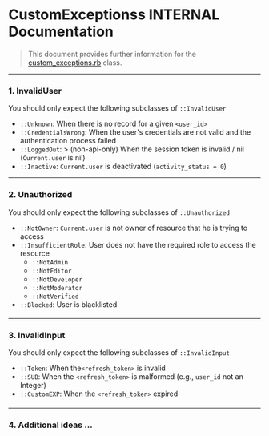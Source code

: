 # CustomExceptionss INTERNAL Documentation

> This document provides further information for the [custom_exceptions.rb](./custom_exceptions.rb) class.
***

### 1. InvalidUser

You should only expect the following subclasses of ``::InvalidUser``

+ ``::Unknown``: When there is no record for a given ``<user_id>``
+ ``::CredentialsWrong``: When the user's credentials are not valid and the authentication process failed
+ ``::LoggedOut``: > (non-api-only) When the session token is invalid / nil  (``Current.user`` is nil)
+ ``::Inactive``: ``Current.user`` is deactivated (``activity_status = 0``)

***

### 2. Unauthorized

You should only expect the following subclasses of ``::Unauthorized``

+ ``::NotOwner``: ``Current.user`` is not owner of resource that he is trying to access
+ ``::InsufficientRole``: User does not have the required role to access the resource
    + ``::NotAdmin``
    + ``::NotEditor``
    + ``::NotDeveloper``
    + ``::NotModerator``
    + ``::NotVerified``
+ ``::Blocked``: User is blacklisted

####

***

### 3. InvalidInput

You should only expect the following subclasses of ``::InvalidInput``

+ ``::Token``: When the``<refresh_token>`` is invalid
+ ``::SUB``: When the ``<refresh_token>`` is malformed (e.g., ``user_id`` not an Integer)
+ ``::CustomEXP``: When the ``<refresh_token>`` expired
  ####

***

### 4. Additional ideas ... 
